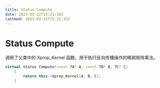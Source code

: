 ```yaml
---
title: Status Compute
date: 2023-03-22T15:21:16Z
lastmod: 2023-03-22T15:21:33Z
---
```


# Status Compute

调用了父类中的 Xprop_Kernel 函数，用于执行反向传播操作的稀疏矩阵乘法。

```cpp
virtual Status Compute(const TA* A, const TB* B, TC* C)
    {
        return this->Xprop_Kernel(A, B, C);
    }
```

‍
